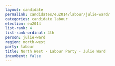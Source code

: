 ```yaml
---
layout: candidate
permalink: candidates/eu2014/labour/julie-ward/
categories: candidate labour
election: eu2014
list-rank: 4
list-rank-ordinal: 4th
person: julie-ward
region: north-west
party: labour
title: North West - Labour Party - Julie Ward
incumbent: false
---
```

